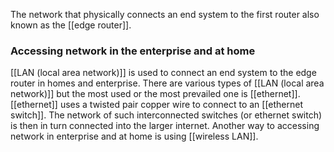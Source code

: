 The network that physically connects an end system to the first router also known as the [[edge router]]. 

### Accessing network in the enterprise and at home
[[LAN (local area network)]] is used to connect an end system to the edge router in homes and enterprise.
There are various types of [[LAN (local area network)]] but the most used or the most prevailed one is [[ethernet]].
[[ethernet]] uses a twisted pair copper wire to connect to an [[ethernet switch]].
The network of such interconnected switches (or ethernet switch) is then in turn connected into the larger internet.
Another way to accessing network in enterprise and at home is using [[wireless LAN]].
